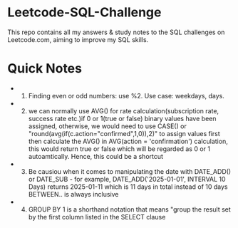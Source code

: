 # Leetcode-SQL-Challenge

This repo contains all my answers & study notes to the SQL challenges on Leetcode.com, aiming to improve my SQL skills.


# Quick Notes
- 1. Finding even or odd numbers: use %2. Use case: weekdays, days.
- 2. we can normally use AVG() for rate calculation(subscription rate, success rate etc.)if 0 or 1(true or false) binary values have been assigned, otherwise, we would need to use CASE() or "round(avg(if(c.action="confirmed",1,0)),2)" to assign values first then calculate the AVG() in AVG(action = 'confirmation') calculation, this would return true or false which will be regarded as 0 or 1 autoamtically. Hence, this could be a shortcut
- 3. Be causiou when it comes to manipulating the date with DATE_ADD() or DATE_SUB - for example, DATE_ADD('2025-01-01', INTERVAL 10 Days) returns 2025-01-11 which is 11 days in total instead of 10 days
BETWEEN.. is always inclusive
- 4. GROUP BY 1 is a shorthand notation that means "group the result set by the first column listed in the SELECT clause
